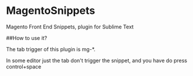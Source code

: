 # MagentoSnippets
Magento Front End Snippets, plugin for Sublime Text

##How to use it?

The tab trigger of this plugin is mg-*.

In some editor just the tab don't trigger the snippet, and you have do press control+space
